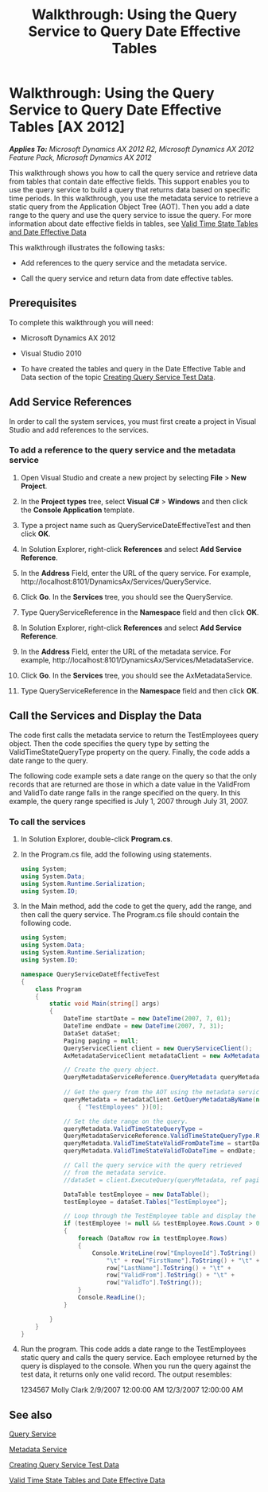﻿---
title: 'Walkthrough: Using the Query Service to Query Date Effective Tables'
TOCTitle: 'Walkthrough: Using the Query Service to Query Date Effective Tables'
ms:assetid: 3398a45d-6f5a-4c71-9403-d1655b3b6484
ms:mtpsurl: https://technet.microsoft.com/en-us/library/Gg844682(v=AX.60)
ms:contentKeyID: 35241996
ms.date: 11/07/2012
mtps_version: v=AX.60
dev_langs:
- csharp
---

# Walkthrough: Using the Query Service to Query Date Effective Tables [AX 2012]


_**Applies To:** Microsoft Dynamics AX 2012 R2, Microsoft Dynamics AX 2012 Feature Pack, Microsoft Dynamics AX 2012_

This walkthrough shows you how to call the query service and retrieve data from tables that contain date effective fields. This support enables you to use the query service to build a query that returns data based on specific time periods. In this walkthrough, you use the metadata service to retrieve a static query from the Application Object Tree (AOT). Then you add a date range to the query and use the query service to issue the query. For more information about date effective fields in tables, see [Valid Time State Tables and Date Effective Data](https://technet.microsoft.com/en-us/library/gg861781\(v=ax.60\))

This walkthrough illustrates the following tasks:

  - Add references to the query service and the metadata service.

  - Call the query service and return data from date effective tables.

## Prerequisites

To complete this walkthrough you will need:

  - Microsoft Dynamics AX 2012

  - Visual Studio 2010

  - To have created the tables and query in the Date Effective Table and Data section of the topic [Creating Query Service Test Data](creating-query-service-test-data.md).

## Add Service References

In order to call the system services, you must first create a project in Visual Studio and add references to the services.

### To add a reference to the query service and the metadata service

1.  Open Visual Studio and create a new project by selecting **File** \> **New Project**.

2.  In the **Project types** tree, select **Visual C\#** \> **Windows** and then click the **Console Application** template.

3.  Type a project name such as QueryServiceDateEffectiveTest and then click **OK**.

4.  In Solution Explorer, right-click **References** and select **Add Service Reference**.

5.  In the **Address** Field, enter the URL of the query service. For example, http://localhost:8101/DynamicsAx/Services/QueryService.

6.  Click **Go**. In the **Services** tree, you should see the QueryService.

7.  Type QueryServiceReference in the **Namespace** field and then click **OK**.

8.  In Solution Explorer, right-click **References** and select **Add Service Reference**.

9.  In the **Address** Field, enter the URL of the metadata service. For example, http://localhost:8101/DynamicsAx/Services/MetadataService.

10. Click **Go**. In the **Services** tree, you should see the AxMetadataService.

11. Type QueryServiceReference in the **Namespace** field and then click **OK**.

## Call the Services and Display the Data

The code first calls the metadata service to return the TestEmployees query object. Then the code specifies the query type by setting the ValidTimeStateQueryType property on the query. Finally, the code adds a date range to the query.

The following code example sets a date range on the query so that the only records that are returned are those in which a date value in the ValidFrom and ValidTo date range falls in the range specified on the query. In this example, the query range specified is July 1, 2007 through July 31, 2007.

### To call the services

1.  In Solution Explorer, double-click **Program.cs**.

2.  In the Program.cs file, add the following using statements.
    
    ``` csharp
    using System;
    using System.Data;
    using System.Runtime.Serialization;
    using System.IO;
    ```

3.  In the Main method, add the code to get the query, add the range, and then call the query service. The Program.cs file should contain the following code.
    
    ``` csharp
    using System;
    using System.Data;
    using System.Runtime.Serialization;
    using System.IO;
    
    namespace QueryServiceDateEffectiveTest
    {
        class Program
        {
            static void Main(string[] args)
            {
                DateTime startDate = new DateTime(2007, 7, 01);
                DateTime endDate = new DateTime(2007, 7, 31);
                DataSet dataSet;
                Paging paging = null;
                QueryServiceClient client = new QueryServiceClient();
                AxMetadataServiceClient metadataClient = new AxMetadataServiceClient();
    
                // Create the query object.
                QueryMetadataServiceReference.QueryMetadata queryMetadata = new QueryMetadataServiceReference.QueryMetadata();
                
                // Get the query from the AOT using the metadata service.
                queryMetadata = metadataClient.GetQueryMetadataByName(new[] 
                    { "TestEmployees" })[0];
    
                // Set the date range on the query.
                queryMetadata.ValidTimeStateQueryType = 
                QueryMetadataServiceReference.ValidTimeStateQueryType.Range;
                queryMetadata.ValidTimeStateValidFromDateTime = startDate; 
                queryMetadata.ValidTimeStateValidToDateTime = endDate; 
    
                // Call the query service with the query retrieved 
                // from the metadata service.
                //dataSet = client.ExecuteQuery(queryMetadata, ref paging);
    
                DataTable testEmployee = new DataTable();
                testEmployee = dataSet.Tables["TestEmployee"];
    
                // Loop through the TestEmployee table and display the results.
                if (testEmployee != null && testEmployee.Rows.Count > 0)
                {
                    foreach (DataRow row in testEmployee.Rows)
                    {
                        Console.WriteLine(row["EmployeeId"].ToString() + 
                            "\t" + row["FirstName"].ToString() + "\t" +
                            row["LastName"].ToString() + "\t" +
                            row["ValidFrom"].ToString() + "\t" +
                            row["ValidTo"].ToString());
                    }
                    Console.ReadLine();
                }
    
            }
        }
    }
    ```

4.  Run the program. This code adds a date range to the TestEmployees static query and calls the query service. Each employee returned by the query is displayed to the console. When you run the query against the test data, it returns only one valid record. The output resembles:
    
    1234567 Molly Clark 2/9/2007 12:00:00 AM 12/3/2007 12:00:00 AM

## See also

[Query Service](query-service.md)

[Metadata Service](metadata-service.md)

[Creating Query Service Test Data](creating-query-service-test-data.md)

[Valid Time State Tables and Date Effective Data](https://technet.microsoft.com/en-us/library/gg861781\(v=ax.60\))

